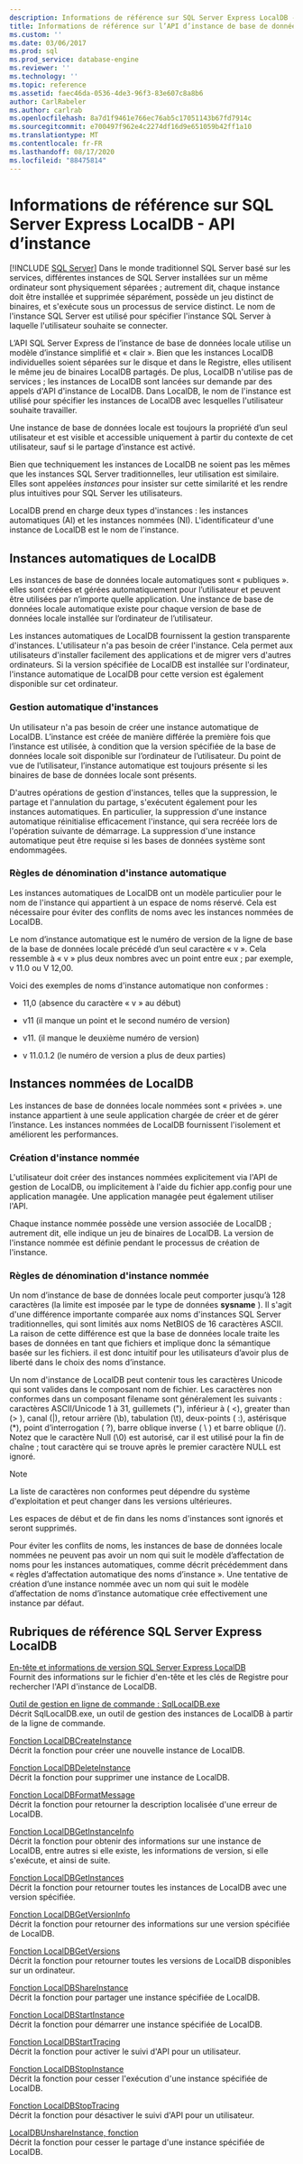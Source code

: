 ```yaml
---
description: Informations de référence sur SQL Server Express LocalDB - API d’instance
title: Informations de référence sur l’API d’instance de base de données locale | SQL Server Express Microsoft Docs
ms.custom: ''
ms.date: 03/06/2017
ms.prod: sql
ms.prod_service: database-engine
ms.reviewer: ''
ms.technology: ''
ms.topic: reference
ms.assetid: faec46da-0536-4de3-96f3-83e607c8a8b6
author: CarlRabeler
ms.author: carlrab
ms.openlocfilehash: 8a7d1f9461e766ec76ab5c17051143b67fd7914c
ms.sourcegitcommit: e700497f962e4c2274df16d9e651059b42ff1a10
ms.translationtype: MT
ms.contentlocale: fr-FR
ms.lasthandoff: 08/17/2020
ms.locfileid: "88475814"
---
```

# <a name="sql-server-express-localdb-reference---instance-apis"></a>Informations de référence sur SQL Server Express LocalDB - API d’instance
 [!INCLUDE [SQL Server](../../includes/applies-to-version/sqlserver.md)]
  Dans le monde traditionnel SQL Server basé sur les services, différentes instances de SQL Server installées sur un même ordinateur sont physiquement séparées ; autrement dit, chaque instance doit être installée et supprimée séparément, possède un jeu distinct de binaires, et s'exécute sous un processus de service distinct. Le nom de l'instance SQL Server est utilisé pour spécifier l'instance SQL Server à laquelle l'utilisateur souhaite se connecter.  
  
 L’API SQL Server Express de l’instance de base de données locale utilise un modèle d’instance simplifié et « clair ». Bien que les instances LocalDB individuelles soient séparées sur le disque et dans le Registre, elles utilisent le même jeu de binaires LocalDB partagés. De plus, LocalDB n'utilise pas de services ; les instances de LocalDB sont lancées sur demande par des appels d'API d'instance de LocalDB. Dans LocalDB, le nom de l'instance est utilisé pour spécifier les instances de LocalDB avec lesquelles l'utilisateur souhaite travailler.  
  
 Une instance de base de données locale est toujours la propriété d’un seul utilisateur et est visible et accessible uniquement à partir du contexte de cet utilisateur, sauf si le partage d’instance est activé.  
  
 Bien que techniquement les instances de LocalDB ne soient pas les mêmes que les instances SQL Server traditionnelles, leur utilisation est similaire. Elles sont appelées *instances* pour insister sur cette similarité et les rendre plus intuitives pour SQL Server les utilisateurs.  
  
 LocalDB prend en charge deux types d'instances : les instances automatiques (AI) et les instances nommées (NI). L'identificateur d'une instance de LocalDB est le nom de l'instance.  
  
## <a name="automatic-localdb-instances"></a>Instances automatiques de LocalDB  
 Les instances de base de données locale automatiques sont « publiques ». elles sont créées et gérées automatiquement pour l’utilisateur et peuvent être utilisées par n’importe quelle application. Une instance de base de données locale automatique existe pour chaque version de base de données locale installée sur l’ordinateur de l’utilisateur.  
  
 Les instances automatiques de LocalDB fournissent la gestion transparente d'instances. L'utilisateur n'a pas besoin de créer l'instance. Cela permet aux utilisateurs d'installer facilement des applications et de migrer vers d'autres ordinateurs. Si la version spécifiée de LocalDB est installée sur l'ordinateur, l'instance automatique de LocalDB pour cette version est également disponible sur cet ordinateur.  
  
### <a name="automatic-instance-management"></a>Gestion automatique d'instances  
 Un utilisateur n'a pas besoin de créer une instance automatique de LocalDB. L’instance est créée de manière différée la première fois que l’instance est utilisée, à condition que la version spécifiée de la base de données locale soit disponible sur l’ordinateur de l’utilisateur. Du point de vue de l’utilisateur, l’instance automatique est toujours présente si les binaires de base de données locale sont présents.  
  
 D'autres opérations de gestion d'instances, telles que la suppression, le partage et l'annulation du partage, s'exécutent également pour les instances automatiques. En particulier, la suppression d'une instance automatique réinitialise efficacement l'instance, qui sera recréée lors de l'opération suivante de démarrage. La suppression d'une instance automatique peut être requise si les bases de données système sont endommagées.  
  
### <a name="automatic-instance-naming-rules"></a>Règles de dénomination d'instance automatique  
 Les instances automatiques de LocalDB ont un modèle particulier pour le nom de l'instance qui appartient à un espace de noms réservé. Cela est nécessaire pour éviter des conflits de noms avec les instances nommées de LocalDB.  
  
 Le nom d’instance automatique est le numéro de version de la ligne de base de la base de données locale précédé d’un seul caractère « v ». Cela ressemble à « v » plus deux nombres avec un point entre eux ; par exemple, v 11.0 ou V 12,00.  
  
 Voici des exemples de noms d'instance automatique non conformes :  
  
-   11,0 (absence du caractère « v » au début)  
  
-   v11 (il manque un point et le second numéro de version)  
  
-   v11. (il manque le deuxième numéro de version)  
  
-   v 11.0.1.2 (le numéro de version a plus de deux parties)  
  
## <a name="named-localdb-instances"></a>Instances nommées de LocalDB  
 Les instances de base de données locale nommées sont « privées ». une instance appartient à une seule application chargée de créer et de gérer l’instance. Les instances nommées de LocalDB fournissent l'isolement et améliorent les performances.  
  
### <a name="named-instance-creation"></a>Création d'instance nommée  
 L'utilisateur doit créer des instances nommées explicitement via l'API de gestion de LocalDB, ou implicitement à l'aide du fichier app.config pour une application managée. Une application managée peut également utiliser l'API.  
  
 Chaque instance nommée possède une version associée de LocalDB ; autrement dit, elle indique un jeu de binaires de LocalDB. La version de l'instance nommée est définie pendant le processus de création de l'instance.  
  
### <a name="named-instance-naming-rules"></a>Règles de dénomination d'instance nommée  
 Un nom d’instance de base de données locale peut comporter jusqu’à 128 caractères (la limite est imposée par le type de données **sysname** ). Il s'agit d'une différence importante comparée aux noms d'instances SQL Server traditionnelles, qui sont limités aux noms NetBIOS de 16 caractères ASCII. La raison de cette différence est que la base de données locale traite les bases de données en tant que fichiers et implique donc la sémantique basée sur les fichiers. il est donc intuitif pour les utilisateurs d’avoir plus de liberté dans le choix des noms d’instance.  
  
 Un nom d'instance de LocalDB peut contenir tous les caractères Unicode qui sont valides dans le composant nom de fichier. Les caractères non conformes dans un composant filename sont généralement les suivants : caractères ASCII/Unicode 1 à 31, guillemets ("), inférieur à ( \<), greater than (> ), canal (|), retour arrière (\b), tabulation (\t), deux-points ( :), astérisque (*), point d’interrogation ( ?), barre oblique inverse ( \\ ) et barre oblique (/). Notez que le caractère Null (\0) est autorisé, car il est utilisé pour la fin de chaîne ; tout caractère qui se trouve après le premier caractère NULL est ignoré.  
  
> [!NOTE]  
>  La liste de caractères non conformes peut dépendre du système d'exploitation et peut changer dans les versions ultérieures.  
  
 Les espaces de début et de fin dans les noms d'instances sont ignorés et seront supprimés.  
  
 Pour éviter les conflits de noms, les instances de base de données locale nommées ne peuvent pas avoir un nom qui suit le modèle d’affectation de noms pour les instances automatiques, comme décrit précédemment dans « règles d’affectation automatique des noms d’instance ». Une tentative de création d’une instance nommée avec un nom qui suit le modèle d’affectation de noms d’instance automatique crée effectivement une instance par défaut.  
  
## <a name="sql-server-express-localdb-reference-topics"></a>Rubriques de référence SQL Server Express LocalDB  
 [En-tête et informations de version SQL Server Express LocalDB](../../relational-databases/express-localdb-instance-apis/sql-server-express-localdb-header-and-version-information.md)  
 Fournit des informations sur le fichier d'en-tête et les clés de Registre pour rechercher l'API d'instance de LocalDB.  
  
 [Outil de gestion en ligne de commande : SqlLocalDB.exe](../../relational-databases/express-localdb-instance-apis/command-line-management-tool-sqllocaldb-exe.md)  
 Décrit SqlLocalDB.exe, un outil de gestion des instances de LocalDB à partir de la ligne de commande.  
  
 [Fonction LocalDBCreateInstance](../../relational-databases/express-localdb-instance-apis/localdbcreateinstance-function.md)  
 Décrit la fonction pour créer une nouvelle instance de LocalDB.  
  
 [Fonction LocalDBDeleteInstance](../../relational-databases/express-localdb-instance-apis/localdbdeleteinstance-function.md)  
 Décrit la fonction pour supprimer une instance de LocalDB.  
  
 [Fonction LocalDBFormatMessage](../../relational-databases/express-localdb-instance-apis/localdbformatmessage-function.md)  
 Décrit la fonction pour retourner la description localisée d'une erreur de LocalDB.  
  
 [Fonction LocalDBGetInstanceInfo](../../relational-databases/express-localdb-instance-apis/localdbgetinstanceinfo-function.md)  
 Décrit la fonction pour obtenir des informations sur une instance de LocalDB, entre autres si elle existe, les informations de version, si elle s'exécute, et ainsi de suite.  
  
 [Fonction LocalDBGetInstances](../../relational-databases/express-localdb-instance-apis/localdbgetinstances-function.md)  
 Décrit la fonction pour retourner toutes les instances de LocalDB avec une version spécifiée.  
  
 [Fonction LocalDBGetVersionInfo](../../relational-databases/express-localdb-instance-apis/localdbgetversioninfo-function.md)  
 Décrit la fonction pour retourner des informations sur une version spécifiée de LocalDB.  
  
 [Fonction LocalDBGetVersions](../../relational-databases/express-localdb-instance-apis/localdbgetversions-function.md)  
 Décrit la fonction pour retourner toutes les versions de LocalDB disponibles sur un ordinateur.  
  
 [Fonction LocalDBShareInstance](../../relational-databases/express-localdb-instance-apis/localdbshareinstance-function.md)  
 Décrit la fonction pour partager une instance spécifiée de LocalDB.  
  
 [Fonction LocalDBStartInstance](../../relational-databases/express-localdb-instance-apis/localdbstartinstance-function.md)  
 Décrit la fonction pour démarrer une instance spécifiée de LocalDB.  
  
 [Fonction LocalDBStartTracing](../../relational-databases/express-localdb-instance-apis/localdbstarttracing-function.md)  
 Décrit la fonction pour activer le suivi d'API pour un utilisateur.  
  
 [Fonction LocalDBStopInstance](../../relational-databases/express-localdb-instance-apis/localdbstopinstance-function.md)  
 Décrit la fonction pour cesser l'exécution d'une instance spécifiée de LocalDB.  
  
 [Fonction LocalDBStopTracing](../../relational-databases/express-localdb-instance-apis/localdbstoptracing-function.md)  
 Décrit la fonction pour désactiver le suivi d'API pour un utilisateur.  
  
 [LocalDBUnshareInstance, fonction](../../relational-databases/express-localdb-instance-apis/localdbunshareinstance-function.md)  
 Décrit la fonction pour cesser le partage d'une instance spécifiée de LocalDB.  
  
  

